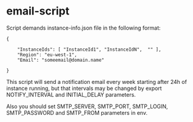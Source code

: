 # email-script

Script demands instance-info.json file in the following format:

```
{

    "InstanceIds": [ "InstanceId1", "InstanceIdN",  "" ],
    "Region": "eu-west-1",
    "Email": "someemail@domain.name"

}
```

This script will send a notification email every week starting after 24h of instance running, but that intervals may be changed by export NOTIFY_INTERVAL and INITIAL_DELAY parameters.

Also you should set SMTP_SERVER, SMTP_PORT, SMTP_LOGIN, SMTP_PASSWORD and SMTP_FROM parameters in env.
